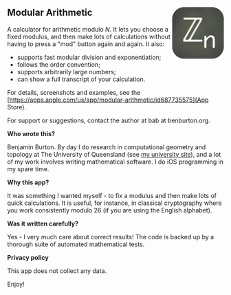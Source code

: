 ## Modular Arithmetic  <img src="modarith-120.png" width=120 height=120 align="right" alt="Modular Arithmetic App Icon">

A calculator for arithmetic modulo _N_.  It lets you choose a fixed modulus,
and then make lots of calculations without having to press a "mod" button again
and again.  It also:

- supports fast modular division and exponentiation;
- follows the order convention;
- supports arbitrarily large numbers;
- can show a full transcript of your calculation.

For details, screenshots and examples, see the
[https://apps.apple.com/us/app/modular-arithmetic/id687735575](App Store).

For support or suggestions, contact the author at bab at benburton.org.

**Who wrote this?**

Benjamin Burton.  By day I do research in computational geometry and topology
at The University of Queensland
(see [my university site](http://www.maths.uq.edu.au/~bab)),
and a lot of my work involves writing mathematical software.
I do iOS programming in my spare time.

**Why this app?**

It was something I wanted myself - to fix a modulus and then make lots of
quick calculations.  It is useful, for instance, in classical cryptography
where you work consistently modulo 26 (if you are using the English alphabet).

**Was it written carefully?**

Yes - I very much care about correct results!  The code is backed up by a
thorough suite of automated mathematical tests.

**Privacy policy**

This app does not collect any data.

Enjoy!
